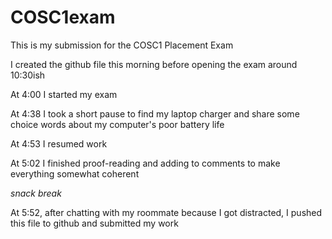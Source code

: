 # COSC1exam
This is my submission for the COSC1 Placement Exam

I created the github file this morning before opening the exam around 10:30ish

At 4:00 I started my exam

At 4:38 I took a short pause to find my laptop charger and share some choice words about my computer's poor battery life 

At 4:53 I resumed work

At 5:02 I finished proof-reading and adding to comments to make everything somewhat coherent

*snack break*

At 5:52, after chatting with my roommate because I got distracted, I pushed this file to github and submitted my work